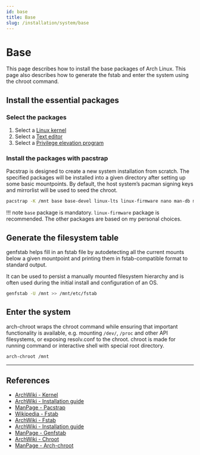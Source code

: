 ```yaml
---
id: base
title: Base
slug: /installation/system/base
---
```


<head>
  <title>System base | Arcadia</title>
</head>

# Base

This page describes how to install the base packages of Arch Linux. This page also describes how to generate the fstab and enter the system using the chroot command.

## Install the essential packages

### Select the packages

1. Select a [Linux kernel](https://wiki.archlinux.org/index.php/Kernel)
1. Select a [Text editor](https://wiki.archlinux.org/index.php/List_of_applications#Text_editors)
1. Select a [Privilege elevation program](https://wiki.archlinux.org/index.php/List_of_applications#Privilege_elevation)

### Install the packages with pacstrap

Pacstrap is designed to create a new system installation from scratch. The specified packages will be installed into a given directory after setting up some basic mountpoints. By default, the host system’s pacman signing keys and mirrorlist will be used to seed the chroot.

``` bash
pacstrap -K /mnt base base-devel linux-lts linux-firmware nano man-db man-pages
```

!!! note
    `base` package is mandatory. `linux-firmware` package is recommended. The other packages are based on my personal choices.

## Generate the filesystem table

genfstab helps fill in an fstab file by autodetecting all the current mounts below a given mountpoint and printing them in fstab-compatible format to standard output.

It can be used to persist a manually mounted filesystem hierarchy and is often used during the initial install and configuration of an OS.

``` bash
genfstab -U /mnt >> /mnt/etc/fstab
```

## Enter the system

arch-chroot wraps the chroot command while ensuring that important functionality is available, e.g. mounting `/dev/`, `/proc` and other API filesystems, or exposing resolv.conf to the chroot. chroot is made for running command or interactive shell with special root directory. 

``` bash
arch-chroot /mnt
```

---

## References

- [ArchWiki - Kernel](https://wiki.archlinux.org/index.php/Kernel)
- [ArchWiki - Installation guide](https://wiki.archlinux.org/index.php/Installation_guide)
- [ManPage - Pacstrap](https://jlk.fjfi.cvut.cz/arch/manpages/man/extra/arch-install-scripts/pacstrap.8.en)
- [Wikipedia - Fstab](https://en.wikipedia.org/wiki/Fstab)
- [ArchWiki - Fstab](https://wiki.archlinux.org/index.php/Fstab)
- [ArchWiki - Installation guide](https://wiki.archlinux.org/index.php/Installation_guide)
- [ManPage - Genfstab](https://jlk.fjfi.cvut.cz/arch/manpages/man/extra/arch-install-scripts/genfstab.8.en)
- [ArchWiki - Chroot](https://wiki.archlinux.org/index.php/Chroot)
- [ManPage - Arch-chroot](https://jlk.fjfi.cvut.cz/arch/manpages/man/extra/arch-install-scripts/arch-chroot.8.en)